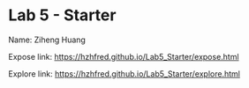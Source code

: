 # Lab 5 - Starter

Name: Ziheng Huang

Expose link: https://hzhfred.github.io/Lab5_Starter/expose.html

Explore link: https://hzhfred.github.io/Lab5_Starter/explore.html
